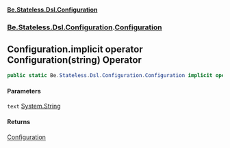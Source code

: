 #### [Be.Stateless.Dsl.Configuration](README.md 'README')
### [Be.Stateless.Dsl.Configuration](Be.Stateless.Dsl.Configuration.md 'Be.Stateless.Dsl.Configuration').[Configuration](Configuration.md 'Be.Stateless.Dsl.Configuration.Configuration')

## Configuration.implicit operator Configuration(string) Operator

```csharp
public static Be.Stateless.Dsl.Configuration.Configuration implicit operator Configuration(string text);
```
#### Parameters

<a name='Be.Stateless.Dsl.Configuration.Configuration.op_ImplicitBe.Stateless.Dsl.Configuration.Configuration(string).text'></a>

`text` [System.String](https://docs.microsoft.com/en-us/dotnet/api/System.String 'System.String')

#### Returns
[Configuration](Configuration.md 'Be.Stateless.Dsl.Configuration.Configuration')